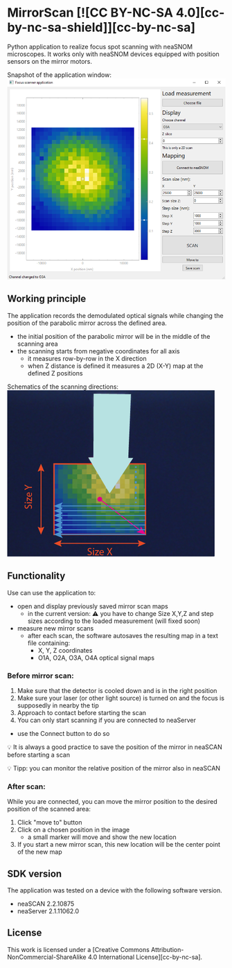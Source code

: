 # MirrorScan [![CC BY-NC-SA 4.0][cc-by-nc-sa-shield]][cc-by-nc-sa]
Python application to realize focus spot scanning with neaSNOM microscopes.
It works only with neaSNOM devices equipped with position sensors on the mirror motors.

Snapshot of the application window:
![app_screenshot](/Images/app_screenshot.png)

## Working principle
The application records the demodulated optical signals while changing the position of the parabolic mirror across the defined area.
- the initial position of the parabolic mirror will be in the middle of the scanning area
- the scanning starts from negative coordinates for all axis
  - it measures row-by-row in the X direction 
  - when Z distance is defined it measures a 2D (X-Y) map at the defined Z positions

Schematics of the scanning directions:
![scanning](/Images/scanning_schematics.png)

## Functionality
Use can use the application to:
- open and display previously saved mirror scan maps
  - in the current version: :warning: you have to change Size X,Y,Z and step sizes according to the loaded measurement (will fixed soon)
- measure new mirror scans
  - after each scan, the software autosaves the resulting map in a text file containing:
    - X, Y, Z coordinates
    - O1A, O2A, O3A, O4A optical signal maps

### Before mirror scan:
1. Make sure that the detector is cooled down and is in the right position
2. Make sure your laser (or other light source) is turned on and the focus is supposedly in nearby the tip
3. Approach to contact before starting the scan
4. You can only start scanning if you are connected to neaServer
  - use the Connect button to do so

:bulb: It is always a good practice to save the position of the mirror in neaSCAN before starting a scan

:bulb: Tipp: you can monitor the relative position of the mirror also in neaSCAN

### After scan:
While you are connected, you can move the mirror position to the desired position of the scanned area:
1. Click "move to" button
2. Click on a chosen position in the image
   - a small marker will move and show the new location
3. If you start a new mirror scan, this new location will be the center point of the new map
  
## SDK version
The application was tested on a device with the following software version.
- neaSCAN 2.2.10875
- neaServer 2.1.11062.0

## License

This work is licensed under a
[Creative Commons Attribution-NonCommercial-ShareAlike 4.0 International License][cc-by-nc-sa].
